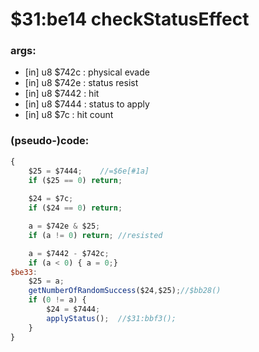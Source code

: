 ﻿
# $31:be14 checkStatusEffect



### args:
+ [in] u8 $742c : physical evade
+ [in] u8 $742e : status resist
+ [in] u8 $7442 : hit
+ [in] u8 $7444 : status to apply
+ [in] u8 $7c : hit count

### (pseudo-)code:
```js
{
	$25 = $7444;	//=$6e[#1a]
	if ($25 == 0) return;
	
	$24 = $7c;
	if ($24 == 0) return;

	a = $742e & $25;
	if (a != 0) return; //resisted

	a = $7442 - $742c;
	if (a < 0) { a = 0;}
$be33:
	$25 = a;
	getNumberOfRandomSuccess($24,$25);//$bb28()
	if (0 != a) {
		$24 = $7444;
		applyStatus();	//$31:bbf3();
	}
}
```



